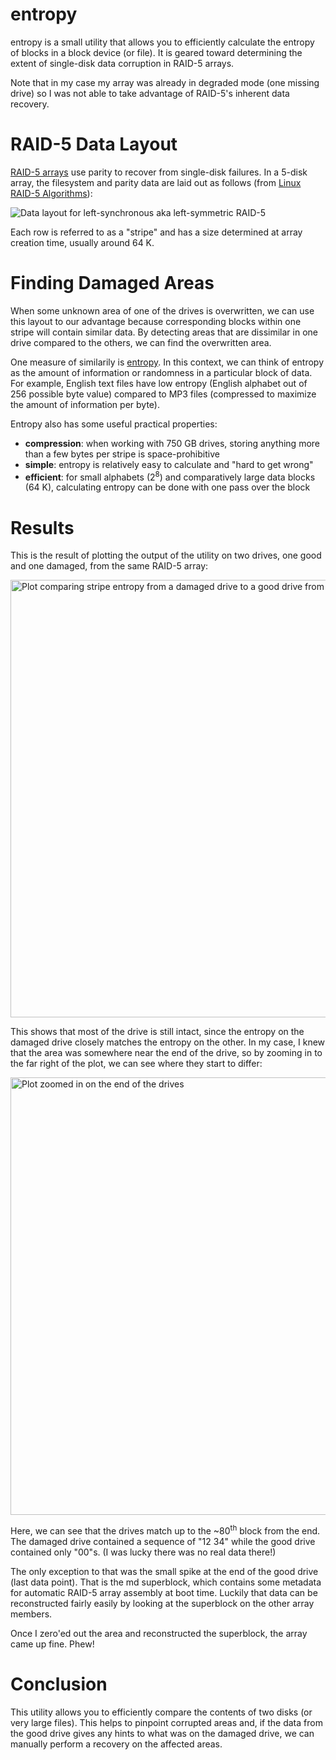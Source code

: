 # entropy
entropy is a small utility that allows you to efficiently calculate the entropy of blocks in a block device (or file). It is geared toward determining the extent of single-disk data corruption in RAID-5 arrays.

Note that in my case my array was already in degraded mode (one missing drive) so I was not able to take advantage of RAID-5's inherent data recovery.

# RAID-5 Data Layout
[RAID-5 arrays][wiki-raid5] use parity to recover from single-disk failures. In a 5-disk array, the filesystem and parity data are laid out as follows (from [Linux RAID-5 Algorithms][linux-raid5]):

![Data layout for left-synchronous aka left-symmetric RAID-5](http://www.accs.com/p_and_p/RAID/images/raid5LS.gif)

Each row is referred to as a "stripe" and has a size determined at array creation time, usually around 64 K.

# Finding Damaged Areas
When some unknown area of one of the drives is overwritten, we can use this layout to our advantage because corresponding blocks within one stripe will contain similar data. By detecting areas that are dissimilar in one drive compared to the others, we can find the overwritten area.

One measure of similarily is [entropy][wiki-entropy]. In this context, we can think of entropy as the amount of information or randomness in a particular block of data. For example, English text files have low entropy (English alphabet out of 256 possible byte value) compared to MP3 files (compressed to maximize the amount of information per byte).

Entropy also has some useful practical properties:

* **compression**: when working with 750 GB drives, storing anything more than a few bytes per stripe is space-prohibitive
* **simple**: entropy is relatively easy to calculate and "hard to get wrong"
* **efficient**: for small alphabets (2<sup>8</sup>) and comparatively large data blocks (64 K), calculating entropy can be done with one pass over the block

# Results
This is the result of plotting the output of the utility on two drives, one good and one damaged, from the same RAID-5 array:

<a href="/cpatulea/entropy/raw/master/entropy-example-full.png">
  <img src="/cpatulea/entropy/raw/master/entropy-example-full.png" width="700" alt="Plot comparing stripe entropy from a damaged drive to a good drive from the same RAID array"/>
</a>

This shows that most of the drive is still intact, since the entropy on the damaged drive closely matches the entropy on the other. In my case, I knew that the area was somewhere near the end of the drive, so by zooming in to the far right of the plot, we can see where they start to differ:

<a href="/cpatulea/entropy/raw/master/entropy-example-tail.png">
  <img src="/cpatulea/entropy/raw/master/entropy-example-tail.png" width="700" alt="Plot zoomed in on the end of the drives"/>
</a>

Here, we can see that the drives match up to the ~80<sup>th</sup> block from the end. The damaged drive contained a sequence of "12 34" while the good drive contained only "00"s. (I was lucky there was no real data there!)

The only exception to that was the small spike at the end of the good drive (last data point). That is the md superblock, which contains some metadata for automatic RAID-5 array assembly at boot time. Luckily that data can be reconstructed fairly easily by looking at the superblock on the other array members.

Once I zero'ed out the area and reconstructed the superblock, the array came up fine. Phew!

# Conclusion
This utility allows you to efficiently compare the contents of two disks (or very large files). This helps to pinpoint corrupted areas and, if the data from the good drive gives any hints to what was on the damaged drive, we can manually perform a recovery on the affected areas.

[wiki-raid5]: http://en.wikipedia.org/wiki/Standard_RAID_levels#RAID_5
[linux-raid5]: http://www.accs.com/p_and_p/RAID/LinuxRAID.html
[wiki-entropy]: http://en.wikipedia.org/wiki/Entropy_(information_theory)
